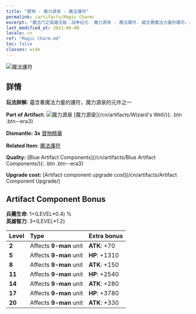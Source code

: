 ```yaml
---
title: "寶物 - 魔力源泉 - 魔法護符"
permalink: /artifacts/Magic Charm/
excerpt: "魔法门之英雄无敌：战争纪元  魔力源泉 - 魔法護符. 蘊含著魔法力量的護符，魔力源泉的元件之一"
last_modified_at: 2021-06-08
locale: cn
ref: "Magic Charm.md"
toc: false
classes: wide
---
```


 ![魔法護符](/images/t/artifact_40212.png)



## 詳情

 **玩法詳解:** 蘊含著魔法力量的護符，魔力源泉的元件之一

 **Part of Artifact:** ![魔力源泉](/images/t/icon_artifact_21.png) [魔力源泉](/cn/artifacts/Wizard's Well/){: .btn .btn--era3}

 **Dismantle: 3x** [寶物精華](/cn/Items/con_905/)

 **Related Item**: [魔法護符](/cn/Items/art_113/)

 **Quality:** [Blue Artifact Components](/cn/artifacts/Blue Artifact Components/){: .btn .btn--era3}

 **Upgrade cost:** [Artifact component upgrade cost](/cn/artifacts/Artifact Component Upgrade/)

## Artifact Component Bonus

  **兵團生命**: 1+(LEVEL\*0.4) %<br/>**英雄智力**: 3+(LEVEL\*1.2)

  |  Level  | Type |    Extra bonus  | 
  |:--------|:-----|:----------------| 
  | **2** | Affects **9-man** unit | **ATK**: +70 | 
  | **5** | Affects **9-man** unit | **HP**: +1310 | 
  | **8** | Affects **9-man** unit | **ATK**: +150 | 
  | **11** | Affects **9-man** unit | **HP**: +2540 | 
  | **14** | Affects **9-man** unit | **ATK**: +280 | 
  | **17** | Affects **9-man** unit | **HP**: +3780 | 
  | **20** | Affects **9-man** unit | **ATK**: +330 | 
